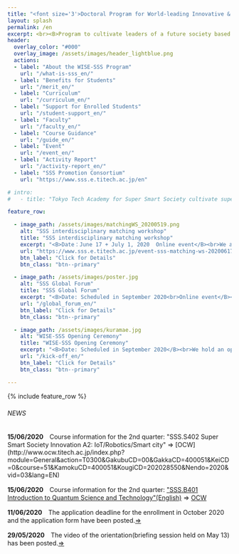 ```yaml
---
title: "<font size='3'>Doctoral Program for World-leading Innovative & Smart Education by MEXT </font><br>Tokyo Tech Academy for Super Smart Society"
layout: splash
permalink: /en
excerpt: <br><B>Program to cultivate leaders of a future society based on <br>the fusion of society-collaborated education (open education)<br> and interdisciplinary collaboration research (open innovation)</B><br><br>
header:
  overlay_color: "#000"
  overlay_image: /assets/images/header_lightblue.png
  actions:
  - label: "About the WISE-SSS Program"
    url: "/what-is-sss_en/"
  - label: "Benefits for Students"
    url: "/merit_en/"
  - label: "Curriculum"
    url: "/curriculum_en/"
  - label: "Support for Enrolled Students"
    url: "/student-support_en/"
  - label: "Faculty"
    url: "/faculty_en/"
  - label: "Course Guidance"
    url: "/guide_en/"
  - label: "Event"
    url: "/event_en/"
  - label: "Activity Report"
    url: "/activity-report_en/"
  - label: "SSS Promotion Consortium"
    url: "https://www.sss.e.titech.ac.jp/en"

# intro:
#   - title: "Tokyo Tech Academy for Super Smart Society cultivate super doctor leading future society, based on the fusion of society-collaborated education (open education) and interdisciplinary collaboration reseach (open innovation)"

feature_row:

  - image_path: /assets/images/matchingWS_20200519.png
    alt: "SSS interdisciplinary matching workshop"
    title: "SSS interdisciplinary matching workshop"
    excerpt: "<B>Date：June 17 + July 1, 2020  Online event</B><br>We aim to build interdisciplinary research teams by matching the needs of SSS consortium partners and the seeds of technical and human resources of Tokyo Tech."
    url: "https://www.sss.e.titech.ac.jp/event-sss-matching-ws-20200617/"
    btn_label: "Click for Details"
    btn_class: "btn--primary"

  - image_path: /assets/images/poster.jpg
    alt: "SSS Global Forum"
    title: "SSS Global Forum"
    excerpt: "<B>Date: Scheduled in September 2020<br>Online event</B><br>We invite top researchers from all over the world to hold a symposium towards the super smart society."
    url: "/global_forum_en/"
    btn_label: "Click for Details"
    btn_class: "btn--primary"

  - image_path: /assets/images/kuramae.jpg
    alt: "WISE-SSS Opening Ceremony"
    title: "WISE-SSS Opening Ceremony"
    excerpt: "<B>Date: Scheduled in September 2020</B><br>We hold an opening ceremony to commemorate the establishment of an education program which nurture knowledge professionals who lead the Super Smart Society."
    url: "/kick-off_en/"
    btn_label: "Click for Details"
    btn_class: "btn--primary"

---
```


{% include feature_row %}

<h6>NEWS　</h6>
<B>15/06/2020</B>　Course information for the 2nd quarter: "SSS.S402 Super Smart Society Innovation A2: IoT/Robotics/Smart city" ⇒ [OCW](http://www.ocw.titech.ac.jp/index.php?module=General&action=T0300&GakubuCD=00&GakkaCD=400051&KeiCD=0&course=51&KamokuCD=400051&KougiCD=202028550&Nendo=2020&vid=03&lang=EN)<br>

<B>15/06/2020</B>　Course information for the 2nd quarter: ["SSS.B401 Introduction to Quantum Science and Technology"(English)](/doc/SSS_B401_IntroductionToQuantumScienceAndTechnology.pdf) ⇒ [OCW](http://www.ocw.titech.ac.jp/index.php?module=General&action=T0300&GakubuCD=00&GakkaCD=400051&KeiCD=0&course=51&KamokuCD=400051&KougiCD=202028553&Nendo=2020&vid=03&lang=EN)<br>

<B>11/06/2020</B>　The application deadline for the enrollment in October 2020 and the application form have been posted.[⇒](https://www.wise-sss.titech.ac.jp/guide_en/)

<B>29/05/2020</B>　The video of the orientation(briefing session held on May 13) has been posted.[⇒](https://www.wise-sss.titech.ac.jp/3rd-orientation_en/)
